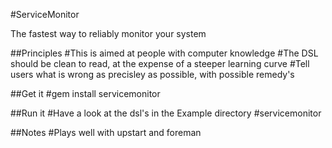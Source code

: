 #ServiceMonitor

The fastest way to reliably monitor your system

##Principles
	#This is aimed at people with computer knowledge
	#The DSL should be clean to read, at the expense of a steeper learning curve
    #Tell users what is wrong as precisley as possible, with possible remedy's

##Get it
    #gem install servicemonitor

##Run it
    #Have a look at the dsl's in the Example directory
    #servicemonitor <path to dsl>

##Notes
    #Plays well with upstart and foreman
